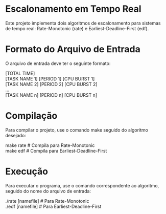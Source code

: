 # Escalonamento em Tempo Real
Este projeto implementa dois algoritmos de escalonamento para sistemas de tempo real: Rate-Monotonic (rate) e Earliest-Deadline-First (edf).

# Formato do Arquivo de Entrada
O arquivo de entrada deve ter o seguinte formato: <br>

[TOTAL TIME] <br>
[TASK NAME 1] [PERIOD 1] [CPU BURST 1] <br>
[TASK NAME 2] [PERIOD 2] [CPU BURST 2] <br>
... <br>
[TASK NAME n] [PERIOD n] [CPU BURST n] <br>


# Compilação
Para compilar o projeto, use o comando make seguido do algoritmo desejado: <br>

make rate  # Compila para Rate-Monotonic <br>
make edf   # Compila para Earliest-Deadline-First <br>


# Execução
Para executar o programa, use o comando correspondente ao algoritmo, seguido do nome do arquivo de entrada: <br>

./rate [namefile]  # Para Rate-Monotonic <br>
./edf [namefile]   # Para Earliest-Deadline-First <br>
